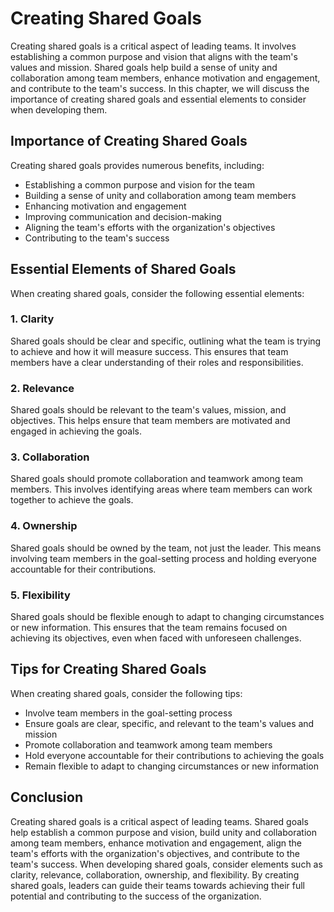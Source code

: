 Creating Shared Goals
==============================================

Creating shared goals is a critical aspect of leading teams. It involves establishing a common purpose and vision that aligns with the team's values and mission. Shared goals help build a sense of unity and collaboration among team members, enhance motivation and engagement, and contribute to the team's success. In this chapter, we will discuss the importance of creating shared goals and essential elements to consider when developing them.

Importance of Creating Shared Goals
-----------------------------------

Creating shared goals provides numerous benefits, including:

* Establishing a common purpose and vision for the team
* Building a sense of unity and collaboration among team members
* Enhancing motivation and engagement
* Improving communication and decision-making
* Aligning the team's efforts with the organization's objectives
* Contributing to the team's success

Essential Elements of Shared Goals
----------------------------------

When creating shared goals, consider the following essential elements:

### 1. Clarity

Shared goals should be clear and specific, outlining what the team is trying to achieve and how it will measure success. This ensures that team members have a clear understanding of their roles and responsibilities.

### 2. Relevance

Shared goals should be relevant to the team's values, mission, and objectives. This helps ensure that team members are motivated and engaged in achieving the goals.

### 3. Collaboration

Shared goals should promote collaboration and teamwork among team members. This involves identifying areas where team members can work together to achieve the goals.

### 4. Ownership

Shared goals should be owned by the team, not just the leader. This means involving team members in the goal-setting process and holding everyone accountable for their contributions.

### 5. Flexibility

Shared goals should be flexible enough to adapt to changing circumstances or new information. This ensures that the team remains focused on achieving its objectives, even when faced with unforeseen challenges.

Tips for Creating Shared Goals
------------------------------

When creating shared goals, consider the following tips:

* Involve team members in the goal-setting process
* Ensure goals are clear, specific, and relevant to the team's values and mission
* Promote collaboration and teamwork among team members
* Hold everyone accountable for their contributions to achieving the goals
* Remain flexible to adapt to changing circumstances or new information

Conclusion
----------

Creating shared goals is a critical aspect of leading teams. Shared goals help establish a common purpose and vision, build unity and collaboration among team members, enhance motivation and engagement, align the team's efforts with the organization's objectives, and contribute to the team's success. When developing shared goals, consider elements such as clarity, relevance, collaboration, ownership, and flexibility. By creating shared goals, leaders can guide their teams towards achieving their full potential and contributing to the success of the organization.
